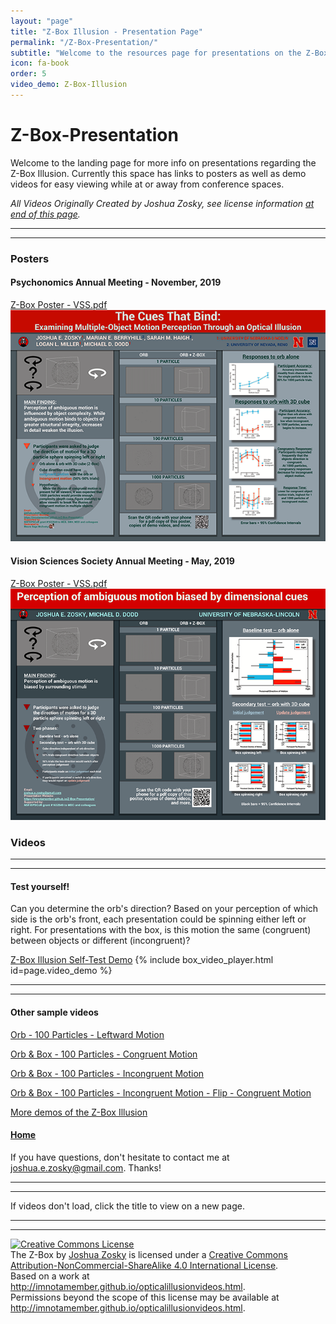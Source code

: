 ```yaml
---
layout: "page"
title: "Z-Box Illusion - Presentation Page"
permalink: "/Z-Box-Presentation/"
subtitle: "Welcome to the resources page for presentations on the Z-Box Illusion"
icon: fa-book
order: 5
video_demo: Z-Box-Illusion
---
```


# Z-Box-Presentation

Welcome to the landing page for more info on presentations regarding the Z-Box Illusion. Currently this space has links to posters as well as demo videos for easy viewing while at or away from conference spaces.

_All Videos Originally Created by Joshua Zosky, see license information [at end of this page](#license)._

----
****

### Posters
#### Psychonomics Annual Meeting - November, 2019
[Z-Box Poster - VSS.pdf](https://imnotamember.github.io/Z-Box-Presentation/Z-Box%20Poster%20-%20Psychonomics.pdf)
[![poster 1][poster1]](https://imnotamember.github.io/Z-Box-Presentation/Z-Box%20Poster%20-%20Psychonomics.pdf)
#### Vision Sciences Society Annual Meeting - May, 2019
[Z-Box Poster - VSS.pdf](https://imnotamember.github.io/Z-Box-Presentation/Z-Box%20Poster%20-%20VSS.pdf)
[![poster 2][poster2]](https://imnotamember.github.io/Z-Box-Presentation/Z-Box%20Poster%20-%20VSS.pdf)

### Videos

----
****

#### Test yourself!
Can you determine the orb's direction? 
Based on your perception of which side is the orb's front, each presentation could be spinning either left or right. For presentations with the box, is this motion the same (congruent) between objects or different (incongruent)?

[Z-Box Illusion Self-Test Demo](https://unl.box.com/v/Z-Box-Illusion)
{% include box_video_player.html id=page.video_demo %}

----
****

#### Other sample videos

[Orb - 100 Particles - Leftward Motion](https://unl.box.com/s/i5bh78ymu636m9yykkzwgxtqjzfyg8j8)

[Orb & Box - 100 Particles - Congruent Motion](https://unl.box.com/s/z76mk9q4vpwdtzzqniy55nkljtlgpaok)

[Orb & Box - 100 Particles - Incongruent Motion](https://unl.box.com/s/vuy7kavrswtedgb1bpmju77bpeuxjrdv)

[Orb & Box - 100 Particles - Incongruent Motion - Flip - Congruent Motion](https://unl.box.com/s/8224wsoqsbddmklnt61r2grep6gjkjtd)

[More demos of the Z-Box Illusion](http://imnotamember.github.io/opticalillusionvideos.html)


#### [Home](http://imnotamember.github.io/)

If you have questions, don't hesitate to contact me at <joshua.e.zosky@gmail.com>.
Thanks!

----
****

If videos don't load, click the title to view on a new page.

----
****

<section id="license">
<a rel="license" href="http://creativecommons.org/licenses/by-nc-sa/4.0/">
    <img alt="Creative Commons License" style="border-width:0" src="https://i.creativecommons.org/l/by-nc-sa/4.0/88x31.png" />
</a>
<br />
<span xmlns:dct="http://purl.org/dc/terms/" href="http://purl.org/dc/dcmitype/MovingImage" property="dct:title" rel="dct:type">The Z-Box</span> by <a xmlns:cc="http://creativecommons.org/ns#" href="http://imnotamember.github.io/opticalillusionvideos.html" property="cc:attributionName" rel="cc:attributionURL">Joshua Zosky</a> is licensed under a <a rel="license" href="http://creativecommons.org/licenses/by-nc-sa/4.0/">Creative Commons Attribution-NonCommercial-ShareAlike 4.0 International License</a>.<br />Based on a work at <a xmlns:dct="http://purl.org/dc/terms/" href="http://imnotamember.github.io/opticalillusionvideos.html" rel="dct:source">http://imnotamember.github.io/opticalillusionvideos.html</a>.<br />Permissions beyond the scope of this license may be available at <a xmlns:cc="http://creativecommons.org/ns#" href="http://imnotamember.github.io/opticalillusionvideos.html" rel="cc:morePermissions">http://imnotamember.github.io/opticalillusionvideos.html</a>.
</section>

[poster1]: Z-Box-Presentation/Z-Box%20Poster%20-%20Psychonomics.png "Psychonomics 2019"
[poster2]: Z-Box-Presentation/Z-Box%20Poster%20-%20VSS.png "VSS 2019"